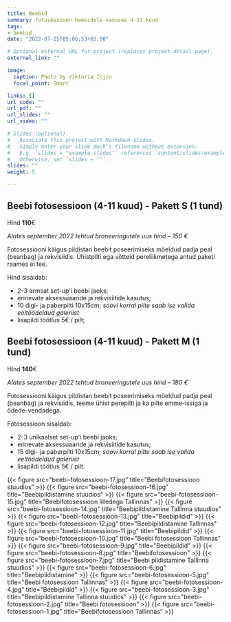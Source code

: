 ```yaml
---
title: Beebid
summary: fotosessioon beebidele vanuses 4-11 kuud
tags:
- beebid
date: "2022-07-25T05:06:53+03:00"

# Optional external URL for project (replaces project detail page).
external_link: ""

image:
  caption: Photo by Viktoria Iljin
  focal_point: Smart

links: []
url_code: ""
url_pdf: ""
url_slides: ""
url_video: ""

# Slides (optional).
#   Associate this project with Markdown slides.
#   Simply enter your slide deck's filename without extension.
#   E.g. `slides = "example-slides"` references `content/slides/example-slides.md`.
#   Otherwise, set `slides = ""`.
slides: ""
weight: 5

---
```

## Beebi fotosessioon (4-11 kuud) - Pakett S (1 tund)

Hind **110**€

_Alates september 2022 tehtud broneeringutele uus hind – 150 €_

Fotosessiooni käigus pildistan beebit poseerimiseks mõeldud padja peal (beanbag) ja rekvisiidis. Ühistpilti ega võtteid pereliikmetega antud paketi raames ei tee. 

Hind sisaldab: 
* 2-3 armsat set-up'i beebi jaoks;
* erinevate aksessuaaride ja rekvisiitide kasutus;
* 10 digi- ja paberpilti 10x15cm;
_soovi korral pilte saab ise valida eeltöödeldud galeriist_
* lisapildi töötlus 5€ / pilt;

## Beebi fotosessioon (4-11 kuud) - Pakett M (1 tund)

Hind **140**€

_Alates september 2022 tehtud broneeringutele uus hind – 180 €_

Fotosessiooni käigus pildistan beebit poseerimiseks mõeldud padja peal (beanbag) ja rekvisiidis, teeme ühist perepilti ja ka pilte emme-issiga ja õdede-vendadega.

Fotosessioon sisaldab: 
* 2-3 unikaalset set-up'i beebi jaoks;
* erinevate aksessuaaride ja rekvisiitide kasutus;
* 15 digi- ja paberpilti 10x15cm;
_soovi korral pilte saab ise valida eeltöödeldud galeriist_
* lisapildi töötlus 5€ / pilt. 

{{< figure src="beebi-fotosessioon-17.jpg" title="Beebifotosessioon stuudios" >}}
{{< figure src="beebi-fotosessioon-16.jpg" title="Beebipildistamine stuudios" >}}
{{< figure src="beebi-fotosessioon-15.jpg" title="Beebifotosessioon lilledega Tallinnas" >}}
{{< figure src="beebi-fotosessioon-14.jpg" title="Beebipildistamine Tallinna stuudios" >}}
{{< figure src="beebi-fotosessioon-13.jpg" title="Beebipildid" >}}
{{< figure src="beebi-fotosessioon-12.jpg" title="Beebipildistamine Tallinnas" >}}
{{< figure src="beebi-fotosessioon-11.jpg" title="Beebipildid" >}}
{{< figure src="beebi-fotosessioon-10.jpg" title="Beebi fotosessioon Tallinnas" >}}
{{< figure src="beebi-fotosessioon-9.jpg" title="Beebipildid" >}}
{{< figure src="beebi-fotosessioon-8.jpg" title="Beebifotosessioon" >}}
{{< figure src="beebi-fotosessioon-7.jpg" title="Beebi pildistamine Tallinna stuudios" >}}
{{< figure src="beebi-fotosessioon-6.jpg" title="Beebipildistamine" >}}
{{< figure src="beebi-fotosessioon-5.jpg" title="Beebi fotosessioon Tallinnas" >}}
{{< figure src="beebi-fotosessioon-4.jpg" title="Beebipildid" >}}
{{< figure src="beebi-fotosessioon-3.jpg" title="Beebipildistamine Tallinna stuudios" >}}
{{< figure src="beebi-fotosessioon-2.jpg" title="Beebi fotosessioon" >}}
{{< figure src="beebi-fotosessioon-1.jpg" title="Beebifotosessioon Tallinnas" >}}